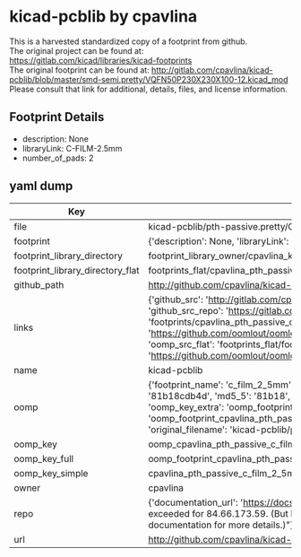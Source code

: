 # kicad-pcblib by cpavlina  
This is a harvested standardized copy of a footprint from github.  
The original project can be found at:  
https://gitlab.com/kicad/libraries/kicad-footprints  
The original footprint can be found at:
http://gitlab.com/cpavlina/kicad-pcblib/blob/master/smd-semi.pretty/VQFN50P230X230X100-12.kicad_mod
Please consult that link for additional, details, files, and license information.  
## Footprint Details
* description: None  
* libraryLink: C-FILM-2.5mm  
* number_of_pads: 2  
## yaml dump  
| Key | Value |  
| --- | --- |  
| file | kicad-pcblib/pth-passive.pretty/C-FILM-2.5mm.kicad_mod |  
| footprint | {'description': None, 'libraryLink': 'C-FILM-2.5mm', 'number_of_pads': 2} |  
| footprint_library_directory | footprint_library_owner/cpavlina_kicad-pcblib |  
| footprint_library_directory_flat | footprints_flat/cpavlina_pth_passive_c_film_2_5mm/working |  
| github_path | http://github.com/cpavlina/kicad-pcblib/blob/master/pth-passive.pretty/C-FILM-2.5mm.kicad_mod |  
| links | {'github_src': 'http://gitlab.com/cpavlina/kicad-pcblib/blob/master/smd-semi.pretty/VQFN50P230X230X100-12.kicad_mod', 'github_src_repo': 'https://gitlab.com/kicad/libraries/kicad-footprints', 'oomp_bot': 'footprints/cpavlina_pth_passive_c_film_2_5mm/working', 'oomp_bot_github': 'https://github.com/oomlout/oomlout_oomp_footprint_bot/tree/main/footprints/cpavlina_pth_passive_c_film_2_5mm/working', 'oomp_src_flat': 'footprints_flat/footprints_flat/cpavlina_pth_passive_c_film_2_5mm/working', 'oomp_src_flat_github': 'https://github.com/oomlout/oomlout_oomp_footprint_src/tree/main/footprints_flat/cpavlina_pth_passive_c_film_2_5mm/working'} |  
| name | kicad-pcblib |  
| oomp | {'footprint_name': 'c_film_2_5mm', 'library_name': 'pth_passive', 'md5': '81b18cdb4d252aca50a9be6c1bfe1b2c', 'md5_10': '81b18cdb4d', 'md5_5': '81b18', 'md5_6': '81b18c', 'oomp_key': 'oomp_cpavlina_pth_passive_c_film_2_5mm', 'oomp_key_extra': 'oomp_footprint_cpavlina_pth_passive_c_film_2_5mm', 'oomp_key_full': 'oomp_footprint_cpavlina_pth_passive_c_film_2_5mm_81b18c', 'oomp_key_simple': 'cpavlina_pth_passive_c_film_2_5mm', 'original_filename': 'kicad-pcblib/pth-passive.pretty/C-FILM-2.5mm.kicad_mod', 'owner_name': 'cpavlina'} |  
| oomp_key | oomp_cpavlina_pth_passive_c_film_2_5mm |  
| oomp_key_full | oomp_footprint_cpavlina_pth_passive_c_film_2_5mm |  
| oomp_key_simple | cpavlina_pth_passive_c_film_2_5mm |  
| owner | cpavlina |  
| repo | {'documentation_url': 'https://docs.github.com/rest/overview/resources-in-the-rest-api#rate-limiting', 'message': "API rate limit exceeded for 84.66.173.59. (But here's the good news: Authenticated requests get a higher rate limit. Check out the documentation for more details.)"} |  
| url | http://github.com/cpavlina/kicad-pcblib |  

